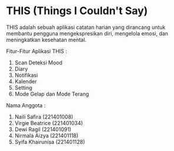 ﻿# THIS (Things I Couldn't Say)


THIS adalah sebuah aplikasi catatan harian yang dirancang untuk membantu pengguna mengekspresikan diri, mengelola emosi, dan meningkatkan kesehatan mental.

Fitur-Fitur Aplikasi THIS :
1. Scan Deteksi Mood
2. Diary
3. Notifikasi
4. Kalender
5. Setting
6. Mode Gelap dan Mode Terang


Nama Anggota :
1. Naili Safira      (221401008)
2. Virgie Beatrice   (221401034)
3. Dewi Ragil        (221401091)
4. Nirmala Aizya     (221401118)
5. Syifa Khairunisa  (221401128)
